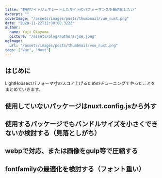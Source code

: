 ```yaml
---
title: "静的サイトジェネレートしたサイトのパフォーマンスを最適化したい"
excerpt: ""
coverImage: "/assets/images/posts/thumbnail/vue_nuxt.png"
date: "2020-11-22T12:00:00.322Z"
author:
  name: Yuji Okayama
  picture: "/assets/blog/authors/joe.jpeg"
ogImage:
  url: "/assets/images/posts/thumbnail/vue_nuxt.png"
tags: ["Vue", "Nuxt"]
---
```


## はじめに

LightHouseのパフォーマ寸のスコア上げるためのチューニングでやったことをまとめていきます。

## 使用していないパッケージはnuxt.config.jsから外す
## 使用するパッケージでもバンドルサイズを小さくできないか検討する（見落としがち）
## webpで対応、または画像をgulp等で圧縮する
## fontfamilyの最適化を検討する（フォント重い）

